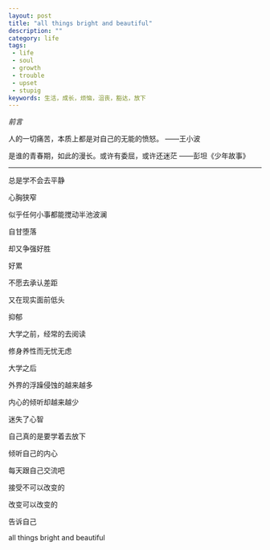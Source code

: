 ```yaml
---
layout: post
title: "all things bright and beautiful"
description: ""
category: life
tags:
 - life
 - soul
 - growth
 - trouble
 - upset
 - stupig
keywords: 生活，成长，烦恼，沮丧，豁达，放下
---
```

*前言*

人的一切痛苦，本质上都是对自己的无能的愤怒。
——王小波

是谁的青春期，如此的漫长。或许有委屈，或许还迷茫
——彭坦《少年故事》

***

总是学不会去平静

心胸狭窄

似乎任何小事都能搅动半池波澜

自甘堕落

却又争强好胜

好累

不愿去承认差距

又在现实面前低头

抑郁

大学之前，经常的去阅读

修身养性而无忧无虑

大学之后

外界的浮躁侵蚀的越来越多

内心的倾听却越来越少

迷失了心智

自己真的是要学着去放下

倾听自己的内心

每天跟自己交流吧

接受不可以改变的

改变可以改变的

告诉自己

all things bright and beautiful



